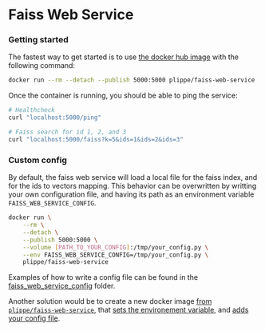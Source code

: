 # Faiss Web Service

### Getting started
The fastest way to get started is to use
[the docker hub image](https://hub.docker.com/r/plippe/faiss-web-service/) with the following
command:
```sh
docker run --rm --detach --publish 5000:5000 plippe/faiss-web-service
```

Once the container is running, you should be able to ping the service:
```sh
# Healthcheck
curl "localhost:5000/ping"

# Faiss search for id 1, 2, and 3
curl "localhost:5000/faiss?k=5&ids=1&ids=2&ids=3"
```

### Custom config
By default, the faiss web service will load a local file for the faiss index, and for the ids to
vectors mapping. This behavior can be overwritten by writting your own configuration file, and
having its path as an environment variable `FAISS_WEB_SERVICE_CONFIG`.

```sh
docker run \
    --rm \
    --detach \
    --publish 5000:5000 \
    --volume [PATH_TO_YOUR_CONFIG]:/tmp/your_config.py \
    --env FAISS_WEB_SERVICE_CONFIG=/tmp/your_config.py \
    plippe/faiss-web-service
```

Examples of how to write a config file can be found in the
[faiss_web_service_config](https://github.com/Plippe/faiss-web-service/tree/master/faiss_web_service_config)
folder.

Another solution would be to create a new docker image
[from `plippe/faiss-web-service`](https://docs.docker.com/engine/reference/builder/#from),
that [sets the environement variable](https://docs.docker.com/engine/reference/builder/#env),
and [adds your config file](https://docs.docker.com/engine/reference/builder/#add).
